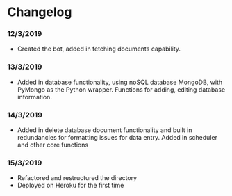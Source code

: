 # Changelog

### 12/3/2019
* Created the bot, added in fetching documents capability. 
### 13/3/2019
* Added in database functionality, using noSQL database MongoDB, with PyMongo as the Python wrapper. Functions for adding, editing database information. 
### 14/3/2019
* Added in delete database document functionality and built in redundancies for formatting issues for data entry. Added in scheduler and other core functions
### 15/3/2019
* Refactored and restructured the directory
* Deployed on Heroku for the first time
